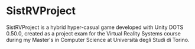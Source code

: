 # SistRVProject
SistRVProject is a hybrid hyper-casual game developed with Unity DOTS 0.50.0, created as a project exam for the Virtual Reality Systems course during my Master's in Computer Science at Università degli Studi di Torino.
